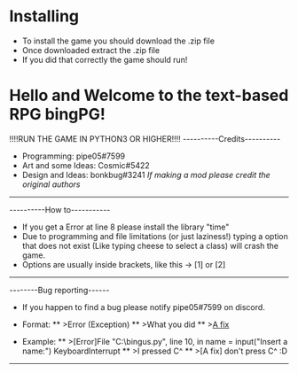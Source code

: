 # Installing
* To install the game you should download the .zip file
* Once downloaded extract the .zip file
* If you did that correctly the game should run!
# Hello and Welcome to the text-based RPG bingPG!
!!!!RUN THE GAME IN PYTHON3 OR HIGHER!!!!
----------Credits----------
* Programming: pipe05#7599
* Art and some Ideas: Cosmic#5422
* Design and Ideas: bonkbug#3241
*If making a mod please credit the original authors*
---------------------------
----------How to-----------
* If you get a Error at line 8 please install the library "time"
* Due to programming and file limitations (or just laziness!) typing a option that does not exist (Like typing cheese to select a class) will crash the game.
* Options are usually inside brackets, like this -> [1] or [2]
---------------------------
--------Bug reporting------
* If you happen to find a bug please notify pipe05#7599 on discord.
* Format:
** >Error (Exception)
** >What you did
** >[A fix](optional)

* Example:
** >[Error]File "C:\bingus.py", line 10, in <module> name = input("Insert a name:") KeyboardInterrupt 
** >I pressed C^
** >[A fix] don't press C^ :D
---------------------------
